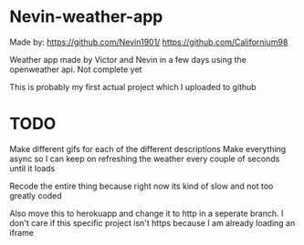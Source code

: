 # Nevin-weather-app

Made by:
https://github.com/Nevin1901/
https://github.com/Californium98

Weather app made by Victor and Nevin in a few days using the openweather api. Not complete yet

This is probably my first actual project which I uploaded to github

# TODO

Make different gifs for each of the different descriptions
Make everything async so I can keep on refreshing the weather every couple of seconds until it loads

Recode the entire thing because right now its kind of slow and not too greatly coded

Also move this to herokuapp and change it to http in a seperate branch. I don't care if this specific project isn't https because I am already loading an iframe
